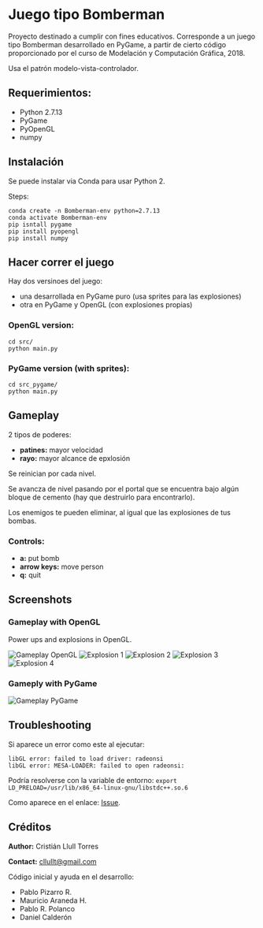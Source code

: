 # Juego tipo Bomberman #

Proyecto destinado a cumplir con fines educativos. Corresponde a un juego tipo Bomberman desarrollado en PyGame, a partir de cierto código proporcionado por el curso de Modelación y Computación Gráfica, 2018.

Usa el patrón modelo-vista-controlador.

## Requerimientos:
* Python 2.7.13
* PyGame
* PyOpenGL
* numpy

## Instalación

Se puede instalar via Conda para usar Python 2.

Steps:
```
conda create -n Bomberman-env python=2.7.13
conda activate Bomberman-env
pip isntall pygame
pip install pyopengl
pip install numpy
```

## Hacer correr el juego

Hay dos versinoes del juego: 
- una desarrollada en PyGame puro (usa sprites para las explosiones)
- otra en PyGame y OpenGL (con explosiones propias)

### OpenGL version:
```
cd src/
python main.py
```

### PyGame version (with sprites):
```
cd src_pygame/
python main.py
```

## Gameplay
2 tipos de poderes:
- **patines:** mayor velocidad
- **rayo:** mayor alcance de epxlosión

Se reinician por cada nivel.

Se avancza de nivel pasando por el portal que se encuentra bajo algún bloque de cemento (hay que destruirlo para encontrarlo).

Los enemigos te pueden eliminar, al igual que las explosiones de tus bombas.

### Controls:
- **a:** put bomb
- **arrow keys:** move person
- **q:** quit

## Screenshots

### Gameplay with OpenGL

Power ups and explosions in OpenGL.

![Gameplay OpenGL](screenshots/bomberman_mio_opengl.png)
![Explosion 1](screenshots/bomberman_mio_opengl_dem_explosion_1.png)
![Explosion 2](screenshots/bomberman_mio_opengl_dem_explosion_2.png)
![Explosion 3](screenshots/bomberman_mio_opengl_dem_explosion_3.png)
![Explosion 4](screenshots/bomberman_mio_opengl_explosion.png)

### Gameply with PyGame
![Gameplay PyGame](screenshots/bomberman_mio_pygame.png)

## Troubleshooting

Si aparece un error como este al ejecutar:
```
libGL error: failed to load driver: radeonsi
libGL error: MESA-LOADER: failed to open radeonsi:
```

Podría resolverse con la variable de entorno:
`export LD_PRELOAD=/usr/lib/x86_64-linux-gnu/libstdc++.so.6`

Como aparece en el enlace: [Issue](https://github.com/pygame/pygame/issues/3405).

## Créditos
**Author:** Cristián Llull Torres

**Contact:** cllullt@gmail.com

Código inicial y ayuda en el desarrollo:

- Pablo Pizarro R.
- Mauricio Araneda H.
- Pablo R. Polanco
- Daniel Calderón

